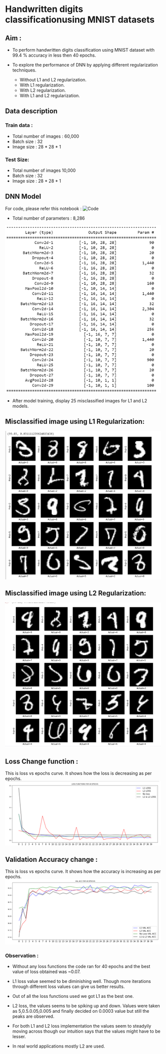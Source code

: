 # Handwritten digits classificationusing MNIST datasets

## Aim :

* To perform handwritten digits classification using MNIST dataset with 99.4 % accuracy in less then 40 epochs.
* To explore the performance of DNN by applying different regularization techniques. 

  - Without L1 and L2 regularization.
  - With L1 regularization.
  - With L2 regularization.
  - With L1 and L2 regularization.
  
## Data description
### Train data :
  - Total number of images : 60,000
  - Batch size : 32
  - Image size : 28 * 28 * 1
  
### Test Size:
  - Total number of images  10,000
  - Batch size : 32
  - Image size : 28 * 28 * 1

## DNN Model

For code, please refer this notebook : ![Code](https://github.com/Noopuragr/EVA4/blob/master/S6/S6_Code_final_40epochs.ipynb)
  - Total number of parameters : 8,286
  
![Model](https://github.com/Noopuragr/EVA4/blob/master/S6/S6_model.PNG)

* After model training, display 25 misclassified images for L1 and L2 models.

## Misclassified image using L1 Regularization:
![L1](https://github.com/Noopuragr/EVA4/blob/master/S6/L1.PNG)

## Misclassified image using L2 Regularization:

![L2](https://github.com/Noopuragr/EVA4/blob/master/S6/L2.PNG)

## Loss Change function :
 This is loss vs epochs curve. It shows how the loss is decreasing as per epochs.
![Loss function](https://github.com/Noopuragr/EVA4/blob/master/S6/loss_function.PNG)
 
 ## Validation Accuracy change :
  This is loss vs epochs curve. It shows how the accuracy is increasing as per epochs.
 ![Accuracy](https://github.com/Noopuragr/EVA4/blob/master/S6/val_acc.PNG)
 
### Observation : 

- Without any loss functions the code ran for 40 epochs and the best value of loss obtained was ~0.07.

- L1 loss value seemed to be diminishing well. Though more iterations through different loss values can give us better results.

- Out of all the loss functions used we got L1 as the best one.

- L2 loss, the values seems to be spiking up and down. Values were taken as 5,0.5.0.05,0.005 and finally decided on 0.0003 value but still the peaks are observed.

- For both L1 and L2 loss implementation the values seem to steadyily moving across though our intuition says that the values might have to be lesser.

- In real world applications mostly L2 are used. 
